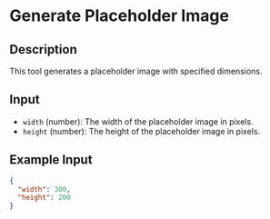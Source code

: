 # Generate Placeholder Image

## Description
This tool generates a placeholder image with specified dimensions.

## Input
- `width` (number): The width of the placeholder image in pixels.
- `height` (number): The height of the placeholder image in pixels.

## Example Input
```json
{
  "width": 300,
  "height": 200
}
```
